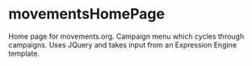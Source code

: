movementsHomePage
=================

Home page for movements.org. Campaign menu which cycles through campaigns. Uses JQuery and takes input from an Expression Engine template.
